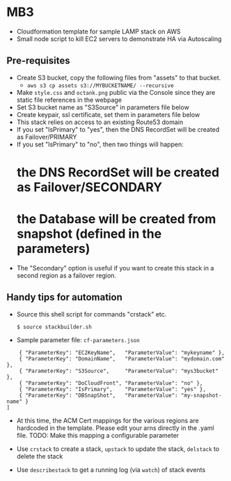 # MB3

* Cloudformation template for sample LAMP stack on AWS
* Small node script to kill EC2 servers to demonstrate HA via Autoscaling

## Pre-requisites

* Create S3 bucket, copy the following files from "assets" to that bucket.
  * ```aws s3 cp assets s3://MYBUCKETNAME/ --recursive```
* Make ```style.css``` and ```octank.png``` public via the Console since they are static file references in the webpage
* Set S3 bucket name as "S3Source" in parameters file below
* Create keypair, ssl certificate, set them in parameters file below  
* This stack relies on access to an existing Route53 domain
* If you set "IsPrimary" to "yes", then the DNS RecordSet will be created as Failover/PRIMARY
* If you set "IsPrimary" to "no", then two things will happen:
  # the DNS RecordSet will be created as Failover/SECONDARY
  # the Database will be created from snapshot (defined in the parameters)
* The "Secondary" option is useful if you want to create this stack in a second region as a failover region. 

## Handy tips for automation

* Source this shell script for commands "crstack" etc.

  ```$ source stackbuilder.sh```

* Sample parameter file: ```cf-parameters.json```

```[
    { "ParameterKey": "EC2KeyName",   "ParameterValue": "mykeyname" },
    { "ParameterKey": "DomainName",   "ParameterValue": "mydomain.com" },
    { "ParameterKey": "S3Source",     "ParameterValue": "mys3bucket" },
    { "ParameterKey": "DoCloudFront", "ParameterValue": "no" },
    { "ParameterKey": "IsPrimary",    "ParameterValue": "yes" },
    { "ParameterKey": "DBSnapShot",   "ParameterValue": "my-snapshot-name" }
]
```
* At this time, the ACM Cert mappings for the various regions are hardcoded in the template. 
Please edit your arns directly in the .yaml file. TODO: Make this mapping a configurable parameter

* Use ```crstack``` to create a stack, ```upstack``` to update the stack, ```delstack``` to delete the stack
* Use ```describestack``` to get a running log (via ```watch```) of stack events
